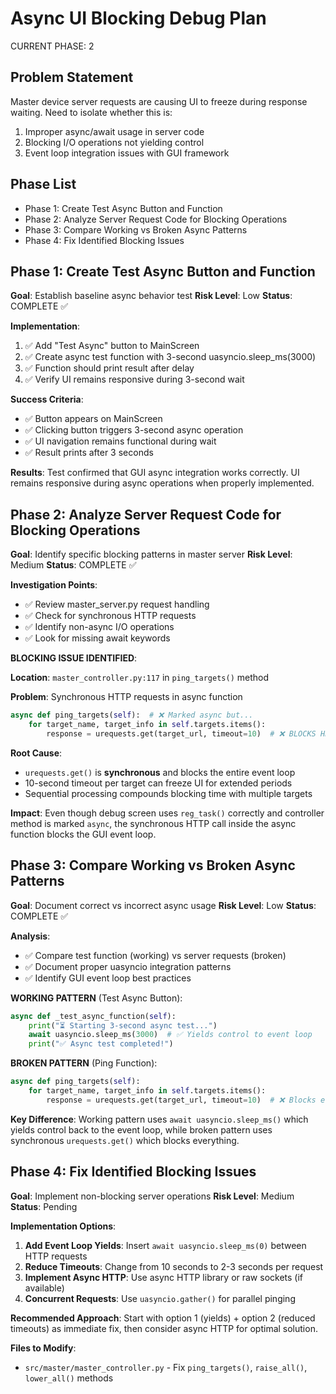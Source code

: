 # Async UI Blocking Debug Plan

CURRENT PHASE: 2

## Problem Statement

Master device server requests are causing UI to freeze during response waiting. Need to isolate whether this is:
1. Improper async/await usage in server code
2. Blocking I/O operations not yielding control
3. Event loop integration issues with GUI framework

## Phase List

- Phase 1: Create Test Async Button and Function
- Phase 2: Analyze Server Request Code for Blocking Operations
- Phase 3: Compare Working vs Broken Async Patterns
- Phase 4: Fix Identified Blocking Issues

## Phase 1: Create Test Async Button and Function

**Goal**: Establish baseline async behavior test
**Risk Level**: Low
**Status**: COMPLETE ✅

**Implementation**:
1. ✅ Add "Test Async" button to MainScreen
2. ✅ Create async test function with 3-second uasyncio.sleep_ms(3000)
3. ✅ Function should print result after delay
4. ✅ Verify UI remains responsive during 3-second wait

**Success Criteria**:
- ✅ Button appears on MainScreen
- ✅ Clicking button triggers 3-second async operation
- ✅ UI navigation remains functional during wait
- ✅ Result prints after 3 seconds

**Results**: Test confirmed that GUI async integration works correctly. UI remains responsive during async operations when properly implemented.

## Phase 2: Analyze Server Request Code for Blocking Operations

**Goal**: Identify specific blocking patterns in master server
**Risk Level**: Medium
**Status**: COMPLETE ✅

**Investigation Points**:
- ✅ Review master_server.py request handling
- ✅ Check for synchronous HTTP requests
- ✅ Identify non-async I/O operations
- ✅ Look for missing await keywords

**BLOCKING ISSUE IDENTIFIED**: 

**Location**: `master_controller.py:117` in `ping_targets()` method

**Problem**: Synchronous HTTP requests in async function
```python
async def ping_targets(self):  # ❌ Marked async but...
    for target_name, target_info in self.targets.items():
        response = urequests.get(target_url, timeout=10)  # ❌ BLOCKS HERE!
```

**Root Cause**: 
- `urequests.get()` is **synchronous** and blocks the entire event loop
- 10-second timeout per target can freeze UI for extended periods
- Sequential processing compounds blocking time with multiple targets

**Impact**: Even though debug screen uses `reg_task()` correctly and controller method is marked `async`, the synchronous HTTP call inside the async function blocks the GUI event loop.

## Phase 3: Compare Working vs Broken Async Patterns

**Goal**: Document correct vs incorrect async usage
**Risk Level**: Low
**Status**: COMPLETE ✅

**Analysis**:
- ✅ Compare test function (working) vs server requests (broken)
- ✅ Document proper uasyncio integration patterns
- ✅ Identify GUI event loop best practices

**WORKING PATTERN** (Test Async Button):
```python
async def _test_async_function(self):
    print("⏳ Starting 3-second async test...")
    await uasyncio.sleep_ms(3000)  # ✅ Yields control to event loop
    print("✅ Async test completed!")
```

**BROKEN PATTERN** (Ping Function):
```python
async def ping_targets(self):
    for target_name, target_info in self.targets.items():
        response = urequests.get(target_url, timeout=10)  # ❌ Blocks event loop
```

**Key Difference**: Working pattern uses `await uasyncio.sleep_ms()` which yields control back to the event loop, while broken pattern uses synchronous `urequests.get()` which blocks everything.

## Phase 4: Fix Identified Blocking Issues

**Goal**: Implement non-blocking server operations
**Risk Level**: Medium
**Status**: Pending

**Implementation Options**:
1. **Add Event Loop Yields**: Insert `await uasyncio.sleep_ms(0)` between HTTP requests
2. **Reduce Timeouts**: Change from 10 seconds to 2-3 seconds per request
3. **Implement Async HTTP**: Use async HTTP library or raw sockets (if available)
4. **Concurrent Requests**: Use `uasyncio.gather()` for parallel pinging

**Recommended Approach**: Start with option 1 (yields) + option 2 (reduced timeouts) as immediate fix, then consider async HTTP for optimal solution.

**Files to Modify**:
- `src/master/master_controller.py` - Fix `ping_targets()`, `raise_all()`, `lower_all()` methods